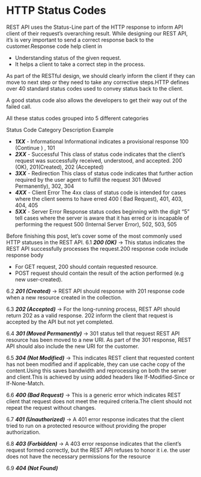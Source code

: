 # HTTP Status Codes

REST API uses the Status-Line part of the HTTP response to inform API client of their request’s overarching result. While designing our REST API, it’s is very important to send a correct response back to the customer.Response code help client in 

-    Understanding status of the given request.
-    It helps a client to take a correct step in the process.

As part of the RESTful design, we should clearly inform the client if they can move to next step or they need to take any corrective steps.HTTP defines over 40 standard status codes used to convey status back to the client.

A good status code also allows the developers to get their way out of the failed call.

All these status codes grouped into 5 different categories

Status Code Category	Description	Example
- ***1XX*** - Informational	Informational indicates a provisional response	100 (Continue ) , 101
- ***2XX*** - Successful	This class of status code indicates that the client’s request was successfully received, understood, and accepted.	200 (OK), 201(Created), 202 (Accepted)
- ***3XX*** - Redirection	This class of status code indicates that further action required by the user agent to fulfill the request 	301 (Moved Permanently), 302, 304 
- ***4XX*** - Client Error	The 4xx class of status code is intended for cases where the client seems to have erred 	400 ( Bad Request), 401, 403, 404, 405
- ***5XX*** - Server Error	Response status codes beginning with the digit “5” tell cases where the server is aware that it has erred or is incapable of performing the request 	500 (Internal Server Error), 502, 503, 505

Before finishing this post, let’s cover some of the most commonly used HTTP statuses in the REST API.
6.1  ***200 (OK)*** -> This status indicates the REST API successfully processes the request.200 response code include response body

-    For GET request, 200 should contain requested resource.
-    POST request should contain the result of the action performed (e.g new user-created).

6.2  ***201 (Created)*** -> REST API should response with 201 response code when a new resource created in the collection.

6.3  ***202 (Accepted)*** -> For the long-running process, REST API should return 202 as a valid response. 202 inform the client that request is accepted by the API but not yet completed.

6.4  ***301 (Moved Permanently)*** -> 301 status tell that request REST API resource has been moved to a new URI. As part of the 301 response, REST API should also include the new URI for the customer.

6.5  ***304 (Not Modified)*** -> This indicates REST client that requested content has not been modified and if applicable, they can use cache copy of the content.Using this saves bandwidth and reprocessing on both the server and client.This is achieved by using added headers like If-Modified-Since or If-None-Match.

6.6  ***400 (Bad Request)*** -> This is a generic error which indicates REST client that request does not meet the required criteria.The client should not repeat the request without changes.

6.7  ***401 (Unauthorized)*** -> A 401 error response indicates that the client tried to run on a protected resource without providing the proper authorization.

6.8 ***403 (Forbidden)*** -> A 403 error response indicates that the client’s request formed correctly, but the REST API refuses to honor it i.e. the user does not have the necessary permissions for the resource

6.9 ***404 (Not Found)***
